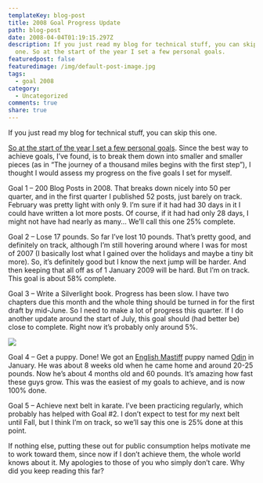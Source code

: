 ```yaml
---
templateKey: blog-post
title: 2008 Goal Progress Update
path: blog-post
date: 2008-04-04T01:19:15.297Z
description: If you just read my blog for technical stuff, you can skip this
  one. So at the start of the year I set a few personal goals.
featuredpost: false
featuredimage: /img/default-post-image.jpg
tags:
  - goal 2008
category:
  - Uncategorized
comments: true
share: true
---
```

<!--StartFragment-->

If you just read my blog for technical stuff, you can skip this one.

[So at the start of the year I set a few personal goals](http://aspadvice.com/blogs/ssmith/archive/2008/01/03/Some-2008-Goals.aspx). Since the best way to achieve goals, I’ve found, is to break them down into smaller and smaller pieces (as in “The journey of a thousand miles begins with the first step”), I thought I would assess my progress on the five goals I set for myself.

Goal 1 – 200 Blog Posts in 2008. That breaks down nicely into 50 per quarter, and in the first quarter I published 52 posts, just barely on track. February was pretty light with only 9. I’m sure if it had had 30 days in it I could have written a lot more posts. Of course, if it had had only 28 days, I might not have had nearly as many… We’ll call this one 25% complete.

Goal 2 – Lose 17 pounds. So far I’ve lost 10 pounds. That’s pretty good, and definitely on track, although I’m still hovering around where I was for most of 2007 (I basically lost what I gained over the holidays and maybe a tiny bit more). So, it’s definitely good but I know the next jump will be harder. And then keeping that all off as of 1 January 2009 will be hard. But I’m on track. This goal is about 58% complete.

Goal 3 – Write a Silverlight book. Progress has been slow. I have two chapters due this month and the whole thing should be turned in for the first draft by mid-June. So I need to make a lot of progress this quarter. If I do another update around the start of July, this goal should (had better be) close to complete. Right now it’s probably only around 5%.

![](/img/puppy-3.jpg)

Goal 4 – Get a puppy. Done! We got an [English Mastiff](http://en.wikipedia.org/wiki/English_Mastiff) puppy named [Odin](http://flickr.com/photos/lakequincy/tags/odin) in January. He was about 8 weeks old when he came home and around 20-25 pounds. Now he’s about 4 months old and 60 pounds. It’s amazing how fast these guys grow. This was the easiest of my goals to achieve, and is now 100% done.

Goal 5 – Achieve next belt in karate. I’ve been practicing regularly, which probably has helped with Goal #2. I don’t expect to test for my next belt until Fall, but I think I’m on track, so we’ll say this one is 25% done at this point.

If nothing else, putting these out for public consumption helps motivate me to work toward them, since now if I don’t achieve them, the whole world knows about it. My apologies to those of you who simply don’t care. Why did you keep reading this far?

<!--EndFragment-->